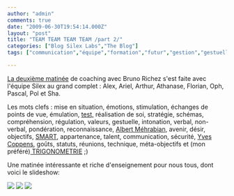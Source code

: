```yaml
---
author: "admin"
comments: true
date: "2009-06-30T19:54:14.000Z"
layout: "post"
title: "TEAM TEAM TEAM TEAM /part 2/"
categories: ["Blog Silex Labs","The Blog"]
tags: ["communication","équipe","formation","futur","gestion","gestuelle","groupe","informel","kairos","maslow","méharabian","muchielli","objectifs","personnalités","phase","psychologie","réalisation de soi","reconnaissance","régulation","réunions","richez","sécurité","stimulation","stratégie","tests"]

---
```

[La deuxième matinée](https://www.silexlabs.org/2009/06/team-team-team-team/) de coaching avec Bruno Richez s'est faite avec l'équipe Silex au grand complet : Alex, Ariel, Arthur, Athanase, Florian, Oph, Pascal, Pol et Sha.





Les mots clefs : mise en situation, émotions, stimulation, échanges de points de vue, émulation, [test,](http://www.usherbrooke.ca/accueil/udes-en-bref/docteurs-d-honneur/docteurs/s/donald-e-super/) réalisation de soi, stratégie, schémas, compréhension, régulation, valeurs, gestuelle, intonation, verbal, non-verbal, pondération, reconnaissance, [Albert Méhrabian](http://fr.wikipedia.org/wiki/Albert_Mehrabian), avenir, désir, objectifs, [SMART](http://en.wikipedia.org/wiki/SMART_criteria), appartenance, talent, communication, sécurité, [Yves Coppens](http://fr.wikipedia.org/wiki/Yves_Coppens), goûts, statuts, réunions, technique, méta-objectifs et (mon préféré)[ TRIGONOMETRIE](http://www.cnrtl.fr/definition/trigonom%C3%A9trie) ;)





Une matinée intéressante et riche d'enseignement pour nous tous, dont voici le slideshow:

















[![](http://widget-c3.slide.com/p1/3170534137691349443/ms_t017_v000_s0un_f00/images/xslide1.gif)](http://www.slide.com/pivot?cy=ms&at=un&id=3170534137691349443&map=1) [![](http://widget-c3.slide.com/p2/3170534137691349443/ms_t017_v000_s0un_f00/images/xslide2.gif)](http://www.slide.com/pivot?cy=ms&at=un&id=3170534137691349443&map=2) [![](http://widget-c3.slide.com/p4/3170534137691349443/ms_t017_v000_s0un_f00/images/xslide42.gif)](http://www.slide.com/pivot?cy=ms&at=un&id=3170534137691349443&map=F)


